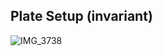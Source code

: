 ## Plate Setup (invariant)
![IMG_3738](https://github.com/user-attachments/assets/72dc9ac3-283e-475b-9ac3-50ee0f3465ab)

